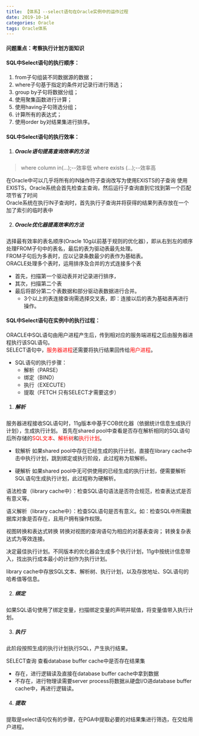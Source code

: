 ```yaml
---
title: 【体系】--select语句在Oracle实例中的运作过程
date: 2019-10-14 
categories: Oracle
tags: Oracle体系
---
```




#### 问题重点：考察执行计划方面知识



#### SQL中Select语句的执行顺序：

1. from子句组装不同数据源的数据；
2. where子句基于指定的条件对记录行进行筛选；
3. group by子句将数据分组；
4. 使用聚集函数进行计算；
5. 使用having子句筛选分组；
6. 计算所有的表达式；
7. 使用order by对结果集进行排序。



#### SQL中Select语句的执行效率：  

1. ##### Oracle语句提高查询效率的方法
>where column in(...);--效率低
>where exists (...);--效率高

在Oracle中可以几乎将所有的IN操作符子查询改写为使用EXISTS的子查询
使用EXISTS，Oracle系统会首先检查主查询，然后运行子查询直到它找到第一个匹配项节省了时间  
Oracle系统在执行IN子查询时，首先执行子查询并将获得的结果列表存放在一个加了索引的临时表中

2. ##### Oracle优化器提高效率的方法

  选择最有效率的表名顺序(Oracle 10g以前基于规则的优化器），即从右到左的顺序处理FROM子句中的表名，最后的表为驱动表最先处理。  
  FROM子句后为多表时，应以记录条数最少的表作为基础表。  
  ORACLE处理多个表时，运用排序及合并的方式连接多个表

- 首先，扫描第一个驱动表并对记录进行排序，
- 其次，扫描第二个表
- 最后将部分第二个表数据和部分驱动表数据进行合并。
  - 3个以上的表连接查询需选择交叉表，即：连接以后的表为基础表再进行操作。



#### SQL中Select语句在实例中的执行过程：

ORACLE中SQL语句由<font>用户进程</font>产生后，传到相对应的<font>服务端进程</font>之后由服务器进程执行该SQL语句。  
SELECT语句中，<font color="red">服务器进程</font>还需要将执行结果回传给<font color="red">用户进程</font>。

- SQL语句的执行步骤：
  - 解析（PARSE）
  - 绑定（BIND）
  - 执行（EXECUTE）
  - 提取（FETCH 只有SELECT才需要这步）


1. ##### 解析

服务器进程接收SQL语句时，11g版本中基于COB优化器（依据统计信息生成执行计划），生成执行计划。
首先在shared pool中查看是否存在解析相同的SQL语句后所存储的<font color="red">SQL文本</font>、<font color="red">解析树</font>和<font color="red">执行计划</font>。  

 * 软解析
 如果shared pool中存在已经生成的执行计划，直接在library cache中击中执行计划，跳到绑定或执行阶段，此过程称为软解析。

 * 硬解析
 如果shared pool中无可供使用的已经生成的执行计划，便需要解析SQL语句生成执行计划，此过程称为硬解析。


语法检查（library cache中）：检查SQL语句语法是否符合规范，检查表达式是否有意义等。

语义解析（library cache中）：检查SQL语句是否有意义。如：检查SQL中所需数据库对象是否存在，且用户拥有操作权限。

视图转换和表达式转换
转换对视图的查询语句为相应的对基表查询；
转换复杂表达式为等效连接。

决定最佳执行计划。不同版本的优化器会生成多个执行计划，11g中按统计信息带入，找出执行成本最小的计划作为执行计划。

library cache中存放SQL文本、解析树、执行计划，以及存放地址、SQL语句的哈希值等信息。

2. ##### 绑定

如果SQL语句使用了绑定变量，扫描绑定变量的声明并赋值，将变量值带入执行计划。

3. ##### 执行

此阶段按照生成的执行计划执行SQL，产生执行结果。

SELECT查询
查看database buffer cache中是否存在结果集

- 存在，进行逻辑读及直接在database buffer cache中拿到数据  
- 不存在，进行物理读需要server process将数据从硬盘I/O进database buffer cache中，再进行逻辑读。

4. ##### 提取  

提取是select语句仅有的步骤，在PGA中提取必要的对结果集进行筛选，在交给用户进程。